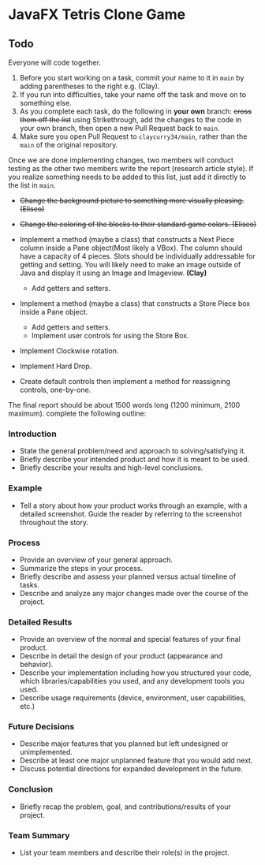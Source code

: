 JavaFX Tetris Clone Game
=============

## Todo



Everyone will code together.

1. Before you start working on a task, commit your name to it in `main` by adding parentheses to the right  e.g. (Clay).  
2. If you run into difficulties, take your name off the task and move on to something else.  
3. As you complete each task, do the following in **your own** branch: ~~cross them  off the list~~ using Strikethrough, add the changes to the code in your own branch, then open a new Pull Request back to `main`.
4. Make sure you open Pull Request to `claycurry34/main`, rather than the `main` of the original repository.

Once we are done implementing changes, two members will conduct testing as the other two members write the report (research article style). If you realize something needs to be added to this list, just add it directly to the list in `main`.

* ~~Change the background picture to something more visually pleasing. (Eliseo)~~
* ~~Change the coloring of the blocks to their standard game colors. (Eliseo)~~
* Implement a method (maybe a class) that constructs a Next Piece column inside a Pane object(Most likely a VBox). The column should have a capacity of 4 pieces. Slots should be individually addressable for getting and setting. You will likely need to make an image outside of Java and display it using an Image and Imageview. **(Clay)**
  * Add getters and setters.
* Implement a method (maybe a class) that constructs a Store Piece box inside a Pane object.
  * Add getters and setters.  
  * Implement user controls for using the Store Box.  
* Implement Clockwise rotation.
* Implement Hard Drop.

* Create default controls then implement a method for reassigning controls, one-by-one.



The final report should be about 1500 words long (1200 minimum, 2100 maximum). complete the following outline:

### Introduction
* State the general problem/need and approach to solving/satisfying it.  
* Briefly describe your intended product and how it is meant to be used.  
* Briefly describe your results and high-level conclusions.  

### Example 
* Tell a story about how your product works through an example, with a detailed screenshot. Guide the reader by referring to the screenshot throughout the story.

### Process 
* Provide an overview of your general approach.  
* Summarize the steps in your process.  
* Briefly describe and assess your planned versus actual timeline of tasks.  
* Describe and analyze any major changes made over the course of the project.  

### Detailed Results 
* Provide an overview of the normal and special features of your final product.  
* Describe in detail the design of your product (appearance and behavior).  
* Describe your implementation including how you structured your code, which libraries/capabilities you used, and any development tools you used.  
* Describe usage requirements (device, environment, user capabilities, etc.)

### Future Decisions
* Describe major features that you planned but left undesigned or unimplemented.  
* Describe at least one major unplanned feature that you would add next.  
* Discuss potential directions for expanded development in the future.

### Conclusion
* Briefly recap the problem, goal, and contributions/results of your project.

### Team Summary
* List your team members and describe their role(s) in the project.
